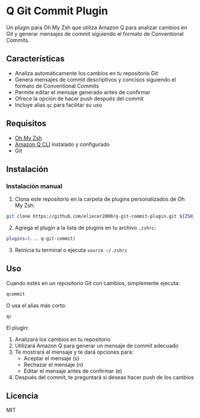 # Q Git Commit Plugin

Un plugin para Oh My Zsh que utiliza Amazon Q para analizar cambios en Git y generar mensajes de commit siguiendo el formato de Conventional Commits.

## Características

- Analiza automáticamente los cambios en tu repositorio Git
- Genera mensajes de commit descriptivos y concisos siguiendo el formato de Conventional Commits
- Permite editar el mensaje generado antes de confirmar
- Ofrece la opción de hacer push después del commit
- Incluye alias `qc` para facilitar su uso

## Requisitos

- [Oh My Zsh](https://ohmyz.sh/)
- [Amazon Q CLI](https://aws.amazon.com/q/) instalado y configurado
- Git

## Instalación

### Instalación manual

1. Clona este repositorio en la carpeta de plugins personalizados de Oh My Zsh:

```bash
git clone https://github.com/eliecer2000/q-git-commit-plugin.git ${ZSH_CUSTOM:-~/.oh-my-zsh/custom}/plugins/q-git-commit
```

2. Agrega el plugin a la lista de plugins en tu archivo `.zshrc`:

```bash
plugins=(... q-git-commit)
```

3. Reinicia tu terminal o ejecuta `source ~/.zshrc`

## Uso

Cuando estés en un repositorio Git con cambios, simplemente ejecuta:

```bash
qcommit
```

O usa el alias más corto:

```bash
qc
```

El plugin:

1. Analizará los cambios en tu repositorio
2. Utilizará Amazon Q para generar un mensaje de commit adecuado
3. Te mostrará el mensaje y te dará opciones para:
   - Aceptar el mensaje (s)
   - Rechazar el mensaje (n)
   - Editar el mensaje antes de confirmar (e)
4. Después del commit, te preguntará si deseas hacer push de los cambios

## Licencia

MIT
